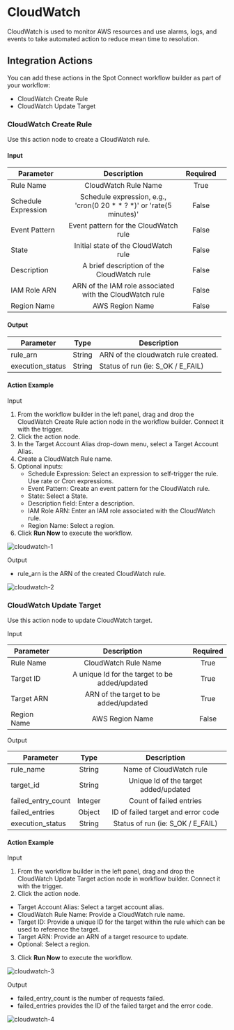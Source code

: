 # CloudWatch 

CloudWatch is used to monitor AWS resources and use alarms, logs, and events to take automated action to reduce mean time to resolution.  

## Integration Actions  

You can add these actions in the Spot Connect workflow builder as part of your workflow: 

* CloudWatch Create Rule 
* CloudWatch Update Target 

### CloudWatch Create Rule 

Use this action node to create a CloudWatch rule. 

#### Input

|       Parameter           |                                  Description                              |      Required  |   |
|---------------------------|:-------------------------------------------------------------------------:|:--------------:|---|
|      Rule Name            |     CloudWatch Rule Name                                                  |     True       |   |
|      Schedule Expression  |     Schedule expression, e.g., 'cron(0 20 * * ? *)' or 'rate(5 minutes)'  |     False      |   |
|      Event Pattern        |     Event pattern for the CloudWatch rule                                 |     False      |   |
|      State                |     Initial state of the CloudWatch rule                                  |     False      |   |
|      Description          |     A brief description of the CloudWatch rule                            |     False      |   |
|      IAM Role ARN         |     ARN of the IAM role associated with the CloudWatch rule               |     False      |   |
|      Region Name          |     AWS Region Name                                                       |     False      |   |

#### Output

| Parameter        | Type   | Description                         |
|------------------|--------|-------------------------------------|
| rule_arn         | String | ARN of the cloudwatch rule created. |
| execution_status | String | Status of run (ie: S_OK / E_FAIL)   |

#### Action Example 

Input

1. From the workflow builder in the left panel, drag and drop the CloudWatch Create Rule action node in the workflow builder. Connect it with the trigger.  
2. Click the action node.  
3. In the Target Account Alias drop-down menu, select a Target Account Alias. 
4. Create a CloudWatch Rule name.  
5. Optional inputs: 
    * Schedule Expression: Select an expression to self-trigger the rule. Use rate or Cron expressions.  
    * Event Pattern: Create an event pattern for the CloudWatch rule. 
    * State: Select a State. 
    * Description field: Enter a description. 
    * IAM Role ARN: Enter an IAM role associated with the CloudWatch rule. 
    * Region Name: Select a region. 
6. Click **Run Now** to execute the workflow.

![cloudwatch-1](https://github.com/spotinst/help/assets/106514736/b725b035-6a10-4a8c-967d-835319dc04dc)

Output

* rule_arn is the ARN of the created CloudWatch rule. 

![cloudwatch-2](https://github.com/spotinst/help/assets/106514736/d3e51e1f-e876-454c-84ec-936b61785d28)

### CloudWatch Update Target 

Use this action node to update CloudWatch target. 

Input

|       Parameter   |                       Description                   |      Required  |
|-------------------|:---------------------------------------------------:|:--------------:|
|      Rule Name    |     CloudWatch Rule Name                            |     True       |
|      Target ID    |     A unique Id for the target to be added/updated  |     True       |
|      Target ARN   |     ARN of the target to be added/updated           |     True       |
|      Region Name  |     AWS Region Name                                 |     False      |

Output

|       Parameter          |       Type   |                   Description              |
|--------------------------|:------------:|:------------------------------------------:|
|      rule_name           |     String   |     Name of CloudWatch rule                |
|      target_id           |     String   |     Unique Id of the target added/updated  |
|      failed_entry_count  |     Integer  |     Count of failed entries                |
|      failed_entries      |     Object   |     ID of failed target and error code     |
|      execution_status    |     String   |     Status of run (ie: S_OK / E_FAIL)      |

#### Action Example 

Input 

1. From the workflow builder in the left panel, drag and drop the CloudWatch Update Target action node in workflow builder. Connect it with the trigger.  
2. Click the action node.  
* Target Account Alias: Select a target account alias. 
* CloudWatch Rule Name: Provide a CloudWatch rule name. 
* Target ID: Provide a unique ID for the target within the rule which can be used to reference the target.  
* Target ARN: Provide an ARN of a target resource to update. 
* Optional: Select a region. 
3. Click **Run Now** to execute the workflow.

![cloudwatch-3](https://github.com/spotinst/help/assets/106514736/e39bc9b9-c120-46c9-a43a-d1cd690289e4)

Output

* failed_entry_count is the number of requests failed.
* failed_entries provides the ID of the failed target and the error code.

![cloudwatch-4](https://github.com/spotinst/help/assets/106514736/5995aa27-1cf2-4ba0-ab1f-7f4ae2050a99)
